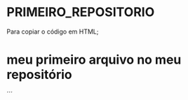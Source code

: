 # PRIMEIRO_REPOSITORIO

Para copiar o código em HTML;
<html>
<h1> meu primeiro arquivo no meu repositório</h1>
<html>
  ´´´
